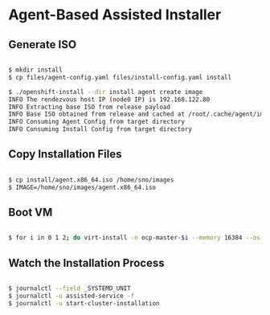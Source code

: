 # Agent-Based Assisted Installer

## Generate ISO

```bash

$ mkdir install
$ cp files/agent-config.yaml files/install-config.yaml install

$ ./openshift-install --dir install agent create image
INFO The rendezvous host IP (node0 IP) is 192.168.122.80
INFO Extracting base ISO from release payload
INFO Base ISO obtained from release and cached at /root/.cache/agent/image_cache/coreos-x86_64.iso
INFO Consuming Agent Config from target directory
INFO Consuming Install Config from target directory

```

## Copy Installation Files

```bash

$ cp install/agent.x86_64.iso /home/sno/images
$ IMAGE=/home/sno/images/agent.x86_64.iso

```

## Boot VM

```bash

$ for i in 0 1 2; do virt-install -n ocp-master-$i --memory 16384 --os-variant=fedora-coreos-stable --vcpus=4  --accelerate  --cpu host-passthrough,cache.mode=passthrough  --disk path=/home/sno/images/ocp-master-$i.qcow2,size=120  --network network=default,mac=02:02:00:00:00:8$i  --cdrom $IMAGE & done

```

## Watch the Installation Process

```bash

$ journalctl --field _SYSTEMD_UNIT
$ journalctl -u assisted-service -f
$ journalctl -u start-cluster-installation

```
